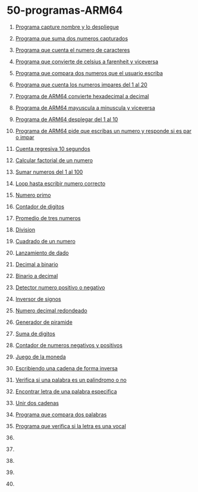 # 50-programas-ARM64
1. [Programa capture nombre y lo despliegue](https://gist.github.com/SuarezJair04/5325708d765f2290351bcb9fa4c733d8)

2. [Programa que suma dos numeros capturados](https://gist.github.com/SuarezJair04/094def665c817ca609f6a6242e392695)

3. [Programa que cuenta el numero de caracteres](https://gist.github.com/SuarezJair04/b1c42c129f91af63ee4dd8a66906c42c)

4. [Programa que convierte de celsius a farenheit y viceversa](https://gist.github.com/SuarezJair04/4e039604a46be4fe47d29ae9387383e1)

5. [Programa que compara dos numeros que el usuario escriba](https://gist.github.com/SuarezJair04/fa5d5f4b534a48df710fdc2d04550450)

6. [Programa que cuenta los numeros impares del 1 al 20](https://gist.github.com/SuarezJair04/e0f813440a5b4d409e1c73953bbf1399)

7. [Programa de ARM64 convierte hexadecimal a decimal](https://gist.github.com/SuarezJair04/632265fb46c9cf72647e9855fbff077a)

8. [Programa de ARM64 mayuscula a minuscula y viceversa](https://gist.github.com/SuarezJair04/a74d56fcc4dee842e9d3c4aabf3b85f5)

9. [Programa de ARM64 desplegar del 1 al 10](https://gist.github.com/SuarezJair04/2e7549a81829c96517720220f7936a3e)

10. [Programa de ARM64 pide que escribas un numero y responde si es par o impar](https://gist.github.com/SuarezJair04/f0113c591a9f03cc1d411fc1c1f56589)

11. [Cuenta regresiva 10 segundos](https://gist.github.com/SuarezJair04/9c2808b888dd18c1b683cae7a3fe1dbb)

12. [Calcular factorial de un numero](https://gist.github.com/SuarezJair04/1388160aaae223e5d95d5d0179959ef8)

13. [Sumar numeros del 1 al 100](https://gist.github.com/SuarezJair04/994445e960a9f8c4148cb332623f3663)

14. [Loop hasta escribir numero correcto](https://gist.github.com/SuarezJair04/fba13e00216eeacc1b618f6e27101167)

15. [Numero primo](https://gist.github.com/SuarezJair04/5c7898b34f98ae5487d48a4e4bcea165)

16. [Contador de digitos](https://gist.github.com/SuarezJair04/ff69e4822e288fb7009fee0a1bf1db18)

17. [Promedio de tres numeros](https://gist.github.com/SuarezJair04/649d818ebc264ecd8fe5b0a84de2274e)

18. [Division](https://gist.github.com/SuarezJair04/ee2391fae6a90e40ebfbb2f7e01ef813)

19. [Cuadrado de un numero](https://gist.github.com/SuarezJair04/5c8b5df1ebcc808ab6f4262fc765a55e)

20. [Lanzamiento de dado](https://gist.github.com/SuarezJair04/cb29d7c34e31b7263cf0fada19770556)

21. [Decimal a binario](https://gist.github.com/SuarezJair04/803992bbbb5ca9e89baf2dd6fea63150)

22. [Binario a decimal](https://gist.github.com/SuarezJair04/0acba77f5366ee25fb0f81b2d22b0d95)

23. [Detector numero positivo o negativo](https://gist.github.com/SuarezJair04/316d1a390807539894b2b01e7179a81e)

24. [Inversor de signos](https://gist.github.com/SuarezJair04/279c36518a7b0801ec04c5cf21ede574)

25. [Numero decimal redondeado](https://gist.github.com/SuarezJair04/ccc344a27e76744c5393116a0529cc6a)

26. [Generador de piramide](https://gist.github.com/SuarezJair04/686808bb3040eb4e392b2e9a17aa1078)

27. [Suma de digitos](https://gist.github.com/SuarezJair04/1eea4b2e7f8f4f4244ea59706e7219c2)

28. [Contador de numeros negativos y positivos](https://gist.github.com/SuarezJair04/a09f56b44b8312bd89b9138a73c2caa8)

29. [Juego de la moneda](https://gist.github.com/SuarezJair04/ed2494675befaa0c602964feef980d9f)

30. [Escribiendo una cadena de forma inversa](https://gist.github.com/SuarezJair04/b3a1cc5d0bcad1484f9b880d06ba0825)

31. [Verifica si una palabra es un palindromo o no](https://gist.github.com/SuarezJair04/f62a5b2f96067973a9d032a2830799e8)

32. [Encontrar letra de una palabra especifica](https://gist.github.com/SuarezJair04/67fdb6069d0e129ef9dd9b6b89e8002a)

33. [Unir dos cadenas](https://gist.github.com/SuarezJair04/5a3ec69959154365eab3fc8cab088688)

34. [Programa que compara dos palabras](https://gist.github.com/SuarezJair04/62ce6cb491c1dfb16cbf49bd3123bc79)

35. [Programa que verifica si la letra es una vocal](https://gist.github.com/SuarezJair04/c9098523355dbd4031460d563ec7cef7)

36. []()

37. []()

38. []()

39. []()

40. []()


